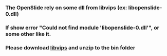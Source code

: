 ### The OpenSlide rely on some dll from libvips (ex: libopenslide-0.dll)
### If show error "Could not find module 'libopenslide-0.dll'", or some other like it.
### Please download [libvips](https://github.com/libvips/libvips/releases) and unzip to the bin folder
